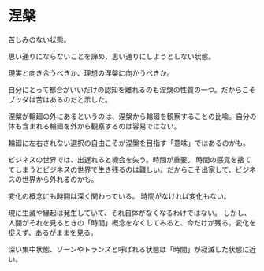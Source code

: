 # 涅槃

苦しみのない状態。

思い通りにならないことを諦め、思い通りにしようとしない状態。

現実と向き合うべきか、理想の涅槃に向かうべきか。

自分にとって都合がいいだけの認知を離れるのも涅槃の性質の一つ。だからこそブッダは苦はあるのだと示した。

涅槃が輪廻の外にあるというのは、涅槃から輪廻を観察することの比喩。自分の体も含まれる輪廻を外から観察するのは容易ではない。

輪廻に左右されない選択の自由こそが涅槃を目指す「意味」ではあるのかも。

ビジネスの世界では、出遅れると機会を失う。時間が重要。
時間の感覚を捨ててしまうとビジネスの世界で生き残るのは難しい。だからこそ出家して、ビジネスの世界から外れるのかも。

変化の概念にも時間は深く関わっている。
時間がなければ変化もない。

現に生滅や縁起は発生していて、それ自体がなくなるわけではない。
しかし、人間がそれを見るときの「時間」概念をなくしてみると、今だけが残る。変化を捉えず、あるがままを見る。

深い集中状態、ゾーンやトランスと呼ばれる状態は「時間」が寂滅した状態に近い。
